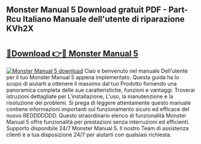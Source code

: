 ## Monster Manual 5 Download gratuit PDF - Part-Rcu Italiano Manuale dell'utente di riparazione KVh2X

# <h2><a href="http://dfc18c.blite.top/?on=Monster+Manual+5">🔗Download 👉🔴 Monster Manual 5</a></h2>

[![Monster Manual 5 download](https://i.imgur.com/lujVjoI.png)](http://dfc18c.blite.top/?on=Monster+Manual+5)
Ciao e benvenuto nel manuale Dell'utente per il tuo Monster Manual 5 appena implementato. Questa guida ha lo scopo di aiutarti a ottenere il massimo dal tuo Prodotto fornendo una panoramica completa delle sue caratteristiche, funzioni e vantaggi. Troverai istruzioni dettagliate per L'installazione, L'uso, la manutenzione e la risoluzione dei problemi. Si prega di leggere attentamente questo manuale contiene informazioni importanti sul funzionamento sicuro ed efficace del nuovo REDDDDDDD. Questo straordinario elenco di funzionalità Monster Manual 5 offre funzionalità per prestazioni senza interruzioni ed efficienti. Supporto disponibile 24/7 Monster Manual 5. Il nostro Team di assistenza clienti è a tua disposizione 24/7 per aiutarti con qualsiasi richiesta.
